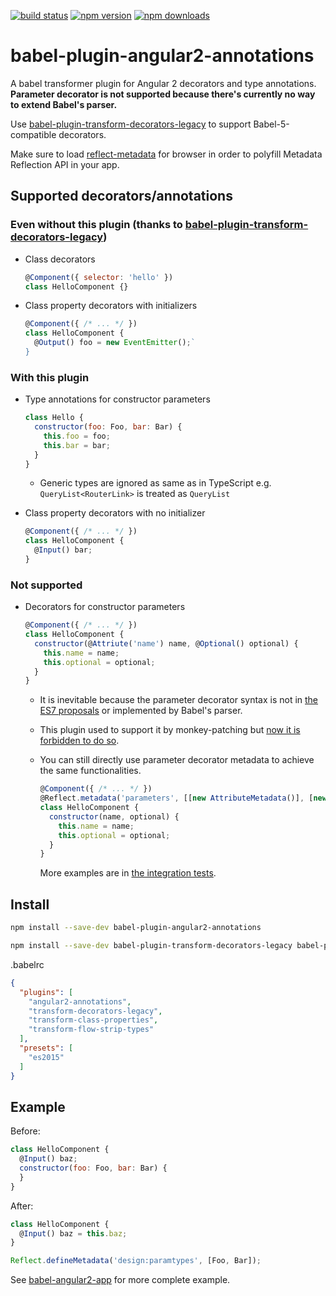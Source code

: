 [![build status](https://img.shields.io/travis/shuhei/babel-plugin-angular2-annotations/master.svg)](https://travis-ci.org/shuhei/babel-plugin-angular2-annotations)
[![npm version](https://img.shields.io/npm/v/babel-plugin-angular2-annotations.svg)](https://www.npmjs.org/package/babel-plugin-angular2-annotations)
[![npm downloads](https://img.shields.io/npm/dm/babel-plugin-angular2-annotations.svg)](https://www.npmjs.org/package/babel-plugin-angular2-annotations)

# babel-plugin-angular2-annotations

A babel transformer plugin for Angular 2 decorators and type annotations. **Parameter decorator is not supported because there's currently no way to extend Babel's parser.**

Use [babel-plugin-transform-decorators-legacy](https://github.com/loganfsmyth/babel-plugin-transform-decorators-legacy) to support Babel-5-compatible decorators.

Make sure to load [reflect-metadata](https://github.com/rbuckton/ReflectDecorators) for browser in order to polyfill Metadata Reflection API in your app.

## Supported decorators/annotations

### Even without this plugin (thanks to [babel-plugin-transform-decorators-legacy](https://github.com/loganfsmyth/babel-plugin-transform-decorators-legacy))

- Class decorators

  ```js
  @Component({ selector: 'hello' })
  class HelloComponent {}
  ```

- Class property decorators with initializers

  ```js
  @Component({ /* ... */ })
  class HelloComponent {
    @Output() foo = new EventEmitter();`
  }
  ```

### With this plugin

- Type annotations for constructor parameters

  ```js
  class Hello {
    constructor(foo: Foo, bar: Bar) {
      this.foo = foo;
      this.bar = bar;
    }
  }
  ```

  - Generic types are ignored as same as in TypeScript e.g. `QueryList<RouterLink>` is treated as `QueryList`

- Class property decorators with no initializer

  ```js
  @Component({ /* ... */ })
  class HelloComponent {
    @Input() bar;
  }
  ```

### Not supported

- Decorators for constructor parameters

  ```js
  @Component({ /* ... */ })
  class HelloComponent {
    constructor(@Attriute('name') name, @Optional() optional) {
      this.name = name;
      this.optional = optional;
    }
  }
  ```

  - It is inevitable because the parameter decorator syntax is not in [the ES7 proposals](https://github.com/tc39/ecma262) or implemented by Babel's parser.
  - This plugin used to support it by monkey-patching but [now it is forbidden to do so](https://github.com/babel/babel/pull/3204).
  - You can still directly use parameter decorator metadata to achieve the same functionalities.

    ```js
    @Component({ /* ... */ })
    @Reflect.metadata('parameters', [[new AttributeMetadata()], [new OptionalMetadata()]])
    class HelloComponent {
      constructor(name, optional) {
        this.name = name;
        this.optional = optional;
      }
    }
    ```

    More examples are in [the integration tests](test/integration/parameter-decorator-alternative.spec.js).

## Install

```sh
npm install --save-dev babel-plugin-angular2-annotations
```

```sh
npm install --save-dev babel-plugin-transform-decorators-legacy babel-plugin-transform-class-properties babel-plugin-transform-flow-strip-types babel-preset-es2015
```

.babelrc

```json
{
  "plugins": [
    "angular2-annotations",
    "transform-decorators-legacy",
    "transform-class-properties",
    "transform-flow-strip-types"
  ],
  "presets": [
    "es2015"
  ]
}
```

## Example

Before:

```js
class HelloComponent {
  @Input() baz;
  constructor(foo: Foo, bar: Bar) {
  }
}
```

After:

```js
class HelloComponent {
  @Input() baz = this.baz;
}

Reflect.defineMetadata('design:paramtypes', [Foo, Bar]);
```

See [babel-angular2-app](https://github.com/shuhei/babel-angular2-app) for more complete example.
